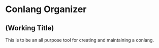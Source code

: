 # Conlang Organizer
## (Working Title)

This is to be an all purpose tool for creating and maintaining a conlang.